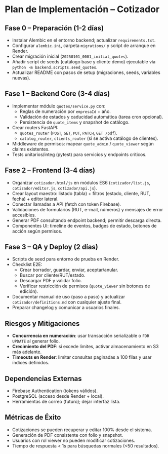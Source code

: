 # Plan de Implementación – Cotizador

## Fase 0 – Preparación (1-2 días)
- Instalar Alembic en el entorno backend; actualizar `requirements.txt`.
- Configurar `alembic.ini`, carpeta `migrations/` y script de arranque en Render.
- Crear migración inicial (`20250101_0001_initial_quotes`).
- Añadir script de seeds (catálogo base y cliente demo) ejecutable vía `python -m backend.scripts.seed_quotes`.
- Actualizar README con pasos de setup (migraciones, seeds, variables nuevas).

## Fase 1 – Backend Core (3-4 días)
- Implementar módulo `quotes/service.py` con:
  - Reglas de numeración por `empresaId` + año.
  - Validación de estados y caducidad automática (tarea cron opcional).
  - Persistencia de `quote_items` y snapshot de catálogo.
- Crear routers FastAPI:
  - `quotes_router` (`POST`, `GET`, `PUT`, `PATCH`, `GET /pdf`).
  - `catalog_router`, `clients_router` (si se activa catálogo de clientes).
- Middleware de permisos: mapear `quote_admin` / `quote_viewer` según claims existentes.
- Tests unitarios/integ (pytest) para servicios y endpoints críticos.

## Fase 2 – Frontend (3-4 días)
- Organizar `cotizador.html/js` en módulos ES6 (`cotizador/list.js`, `cotizador/editor.js`, `cotizador/api.js`).
- Crear layout maestro: listado (tabla) + filtros (estado, cliente, RUT, fecha) + editor lateral.
- Conectar llamadas a API (fetch con token Firebase).
- Validaciones de formularios (RUT, e-mail, números) y mensajes de error accesibles.
- Generar PDF consultando endpoint backend; permitir descarga directa.
- Componentes UI: timeline de eventos, badges de estado, botones de acción según permisos.

## Fase 3 – QA y Deploy (2 días)
- Scripts de seed para entorno de prueba en Render.
- Checklist E2E:
  - Crear borrador, guardar, enviar, aceptar/anular.
  - Buscar por cliente/RUT/estado.
  - Descargar PDF y validar folio.
  - Verificar restricción de permisos (`quote_viewer` sin botones de edición).
- Documentar manual de uso (paso a paso) y actualizar `cotizador/definitions.md` con cualquier ajuste final.
- Preparar changelog y comunicar a usuarios finales.

## Riesgos y Mitigaciones
- **Concurrencia en numeración**: usar transacción serializable o `FOR UPDATE` al generar folio.
- **Crecimiento del PDF**: si excede límites, activar almacenamiento en S3 más adelante.
- **Timeouts en Render**: limitar consultas paginadas a 100 filas y usar índices definidos.

## Dependencias Externas
- Firebase Authentication (tokens válidos).
- PostgreSQL (acceso desde Render + local).
- Herramientas de correo (futuro); dejar interfaz lista.

## Métricas de Éxito
- Cotizaciones se pueden recuperar y editar 100% desde el sistema.
- Generación de PDF consistente con folio y snapshot.
- Usuarios con rol viewer no pueden modificar cotizaciones.
- Tiempo de respuesta < 1s para búsquedas normales (<50 resultados).
